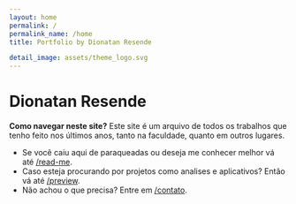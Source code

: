 ```yaml
---
layout: home
permalink: /
permalink_name: /home
title: Portfolio by Dionatan Resende

detail_image: assets/theme_logo.svg
---
```


# Dionatan Resende

**Como navegar neste site?** Este site é um arquivo de todos os trabalhos que tenho feito nos últimos anos, tanto na faculdade, quanto em outros lugares. 

- Se você caiu aqui de paraqueadas ou deseja me conhecer melhor vá até [/read-me](read-me).
- Caso esteja procurando por projetos como analises e aplicativos? Então vá até [/preview]().
- Não achou o que precisa? Entre em [/contato](Contato).
